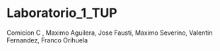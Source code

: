 # Laboratorio_1_TUP
Comicion C , Maximo Aguilera, Jose Fausti, Maximo Severino, Valentin Fernandez, Franco Orihuela
